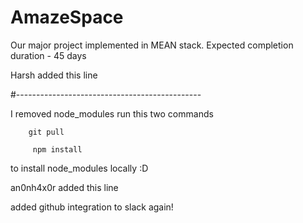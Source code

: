 # AmazeSpace
Our major project implemented in MEAN stack.
Expected completion duration - 45 days

Harsh added this line

#----------------------------------------------

I removed node_modules run this two commands

```
    git pull
```
```
     npm install
```

to install node_modules locally :D

an0nh4x0r added this line

added github integration to slack again!